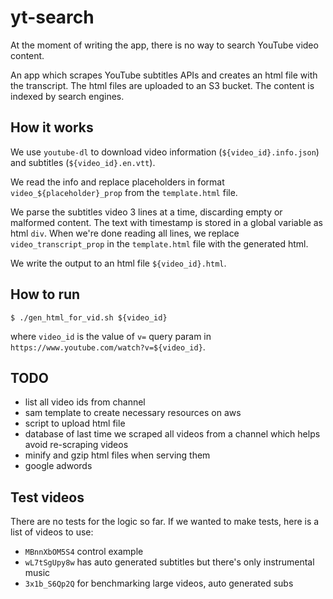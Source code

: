 # yt-search

At the moment of writing the app, there is no way to search YouTube video content.

An app which scrapes YouTube subtitles APIs and creates an html file with the transcript. The html files are uploaded to an S3 bucket. The content is indexed by search engines.

## How it works
We use `youtube-dl` to download video information (`${video_id}.info.json`) and subtitles (`${video_id}.en.vtt`).

We read the info and replace placeholders in format `video_${placeholder}_prop` from the `template.html` file.

We parse the subtitles video 3 lines at a time, discarding empty or malformed content. The text with timestamp is stored in a global variable as html `div`. When we're done reading all lines, we replace `video_transcript_prop` in the `template.html` file with the generated html.

We write the output to an html file `${video_id}.html`.

## How to run

```
$ ./gen_html_for_vid.sh ${video_id}
```

where `video_id` is the value of `v=` query param in `https://www.youtube.com/watch?v=${video_id}`.

## TODO
- list all video ids from channel
- sam template to create necessary resources on aws
- script to upload html file
- database of last time we scraped all videos from a channel which helps avoid re-scraping videos
- minify and gzip html files when serving them
- google adwords

## Test videos
There are no tests for the logic so far. If we wanted to make tests, here is a list of videos to use:
- `MBnnXbOM5S4` control example
- `wL7tSgUpy8w` has auto generated subtitles but there's only instrumental music
- `3x1b_S6Qp2Q` for benchmarking large videos, auto generated subs
